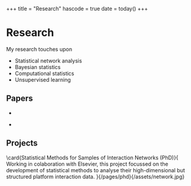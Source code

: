+++
title = "Research"
hascode = true
date = today()
+++

# Research

My research touches upon
* Statistical network analysis 
* Bayesian statistics
* Computational statistics
* Unsupervised learning

## Papers

* ~~~<a href="https://arxiv.org/abs/2206.09995" target="_blank">Modelling Populations of Interaction Networks via Distance Metrics</a>~~~, Bolt, G., Lunagómez, S. and Nemeth, C., published in *arXiv*, 2022
* ~~~<a href="https://arxiv.org/abs/2206.08858" target="_blank">Distances for Comparing Multisets and Sequences</a>~~~, Bolt, G., Lunagómez, S. and Nemeth, C., published in *arXiv*, 2022


## Projects

\card{Statistical Methods for Samples of Interaction Networks (PhD)}{
    Working in colaboration with Elsevier, this project focussed on the development of statistical methods to analyse their high-dimensional but structured platform interaction data.
}{/pages/phd}{/assets/network.jpg}

